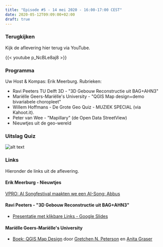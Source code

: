 ```yaml
---
title: "Episode #5 - 14 mei 2020 - 16:00-17:00 CEST"
date: 2020-05-12T09:09:00+02:00
draft: true
---
```


### Terugkijken
Kijk de aflevering hier terug via YouTube.

{{< youtube p_NcBLe8aj8 >}}

### Programma

Uw Host & Kompas: Erik Meerburg. Rubrieken:

* Ravi Peeters TU Delft 3D - "3D Gebouw Reconstructie uit BAG+AHN3"
* Mariëlle Geers-Mariëlle's University - "QGIS Map design+demo bivariabele choropleet"
* Willem Hoffmans - De Grote Geo Quiz - MUZIEK SPECIAL (via Kahoot.it).
* Peter van Wee - "Mapillary" (de Open Data StreetView)
* Nieuwtjes uit de geo-wereld

### Uitslag Quiz

![alt text](/images/episode-0005/uitslag-quiz.png "Uitslag van De Grote Geo Quiz")

### Links

Hieronder de links uit de aflevering.

#### Erik Meerburg - Nieuwtjes

[VPRO: AI Songfestival maakten we een AI-Song: Abbus](https://www.vpro.nl/medialab/projecten/overzicht/Abbus-videoclip.html)

#### Ravi Peeters - "3D Gebouw Reconstructie uit BAG+AHN3"

* [Presentatie met klikbare Links - Google Slides](https://docs.google.com/presentation/d/1r82mDnktcaiRL7sOq7HbEf7O7uBhUSIY358VD862Y34)

#### Mariëlle Geers-Mariëlle's University

* [Boek: QGIS Map Design](https://locatepress.com/qmd) door [Gretchen N. Peterson](https://www.gretchenpeterson.com/) en [Anita Graser](https://anitagraser.com/)


